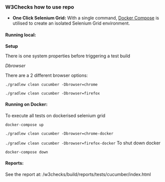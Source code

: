 ### W3Checks how to use repo

* __One Click Selenium Grid:__ With a single command, [Docker Compose](https://docs.docker.com/compose/overview/) is utilised to create an isolated Selenium Grid environment.


#### Running local:
__Setup__

There is one system properties before triggering a test build

_Dbrowser_

There are a 2 different browser options:


`./gradlew clean cucumber -Dbrowser=chrome`

`./gradlew clean cucumber -Dbrowser=firefox`

#### Running on Docker:

To execute all tests on dockerised selenium grid 

`docker-compose up`

`./gradlew clean cucumber -Dbrowser=chrome-docker`

`./gradlew clean cucumber -Dbrowser=firefox-docker`
To shut down docker

`docker-compose down`

#### Reports:
See the report at: /w3checks/build/reports/tests/cucumber/index.html

